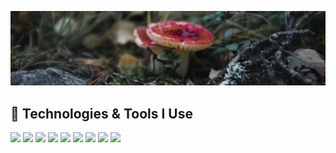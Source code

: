 <a href="#"><img src="img/mushroom.png"></a>

## 🔧 Technologies & Tools I Use
<a href="#"><img src="https://img.shields.io/badge/Visual_Studio-Editor_.svg?logo=visualstudio"></a>
<a href="#"><img src="https://img.shields.io/badge/VS_Code-Editor-_.svg?logo=visualstudiocode"></a>
<a href="#"><img src="https://img.shields.io/badge/IntelliJ_IDEA-Editor-_.svg?logo=intellijidea"></a>
<a href="#"><img src="https://img.shields.io/badge/Git-Version_Control-_.svg?logo=git"></a>
<a href="#"><img src="https://img.shields.io/badge/C_Sharp-Language-_.svg?logo=dotnet"></a>
<a href="#"><img src="https://img.shields.io/badge/Visual_Basic-Language-_.svg?logo=dotnet"></a>
<a href="#"><img src="https://img.shields.io/badge/Java-Language-_.svg?logo=java"></a>
<a href="#"><img src="https://img.shields.io/badge/PHP-Language-_.svg?logo=php"></a>
<a href="#"><img src="https://img.shields.io/badge/Blazor_WebAssembly-Framework-_.svg?logo=blazor"></a>
